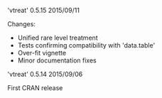 
'vtreat' 0.5.15 2015/09/11

Changes:

-  Unified rare level treatment
-  Tests confirming compatibility with 'data.table'
-  Over-fit vignette
-  Minor documentation fixes



'vtreat' 0.5.14 2015/09/06

First CRAN release
